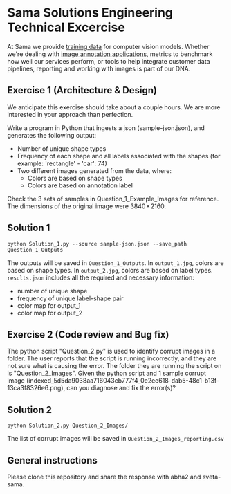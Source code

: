 # Sama Solutions Engineering Technical Excercise

At Sama we provide [training data](https://www.samasource.com/blog/2017/12/18/what-is-training-data) for computer vision models. Whether we're dealing with [image annotation applications](https://www.samasource.com/blog/2018/12/04/training-your-ai-in-3d), metrics to benchmark how well our services perform, or tools to help integrate customer data pipelines, reporting and working with images is part of our DNA.


## Exercise 1 (Architecture & Design)

We anticipate this exercise should take about a couple hours. We are more interested in your approach than perfection. 

Write a program in Python that ingests a json (sample-json.json), and generates the following output:

- Number of unique shape types
- Frequency of each shape and all labels associated with the shapes (for example: 'rectangle' - 'car': 74)
- Two different images generated from the data, where:
  - Colors are based on shape types
  - Colors are based on annotation label

Check the 3 sets of samples in Question_1_Example_Images for reference. The dimensions of the original image were 3840 × 2160.

## Solution 1
```
python Solution_1.py --source sample-json.json --save_path Question_1_Outputs
```

The outputs will be saved in ```Question_1_Outputs```. In ```output_1.jpg```, colors are based on shape types. In ```output_2.jpg```, colors are based on label types. ```results.json``` includes all the required and necessary information:

- number of unique shape
- frequency of unique label-shape pair
- color map for output_1
- color map for output_2


## Exercise 2 (Code review and Bug fix)

The python script "Question_2.py" is used to identify corrupt images in a folder. The user reports that the script is running incorrectly, and they are not sure what is causing the error. The folder they are running the script on is "Question_2_Images". Given the python script and 1 sample corrupt image (indexed_5d5da9038aa716043cb777f4_0e2ee618-dab5-48c1-b13f-13ca3f8326e6.png), can you diagnose and fix the error(s)?

## Solution 2
```
python Solution_2.py Question_2_Images/
```

The list of corrupt images will be saved in ```Question_2_Images_reporting.csv```

## General instructions

Please clone this repository and share the response with abha2 and sveta-sama.
